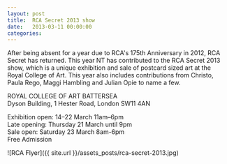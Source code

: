 ```yaml
---
layout: post
title:  RCA Secret 2013 show
date:   2013-03-11 00:00:00
categories: 
---
```


After being absent for a year due to RCA's 175th Anniversary in 2012, RCA Secret has returned. This year NT has contributed to the RCA Secret 2013 show, which is a unique exhibition and sale of postcard sized art at the Royal College of Art. This year also includes contributions from Christo, Paula Rego, Maggi Hambling and Julian Opie to name a few.

ROYAL COLLEGE OF ART BATTERSEA<br />
Dyson Building, 1 Hester Road, London SW11 4AN<br />

Exhibition open: 14–22 March 11am–6pm<br />
Late opening: Thursday 21 March until 9pm<br />
Sale open: Saturday 23 March 8am-6pm<br />
Free Admission<br />

![RCA Flyer]({{ site.url }}/assets_posts/rca-secret-2013.jpg)
